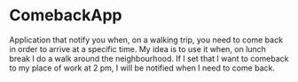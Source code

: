 # ComebackApp

Application that notify you when, on a walking trip, you need to come back in order to arrive at a specific time.
My idea is to use it when, on lunch break I do a walk around the neighbourhood. 
If I set that I want to comeback to my place of work at 2 pm, I will be notified when I need to come back.
